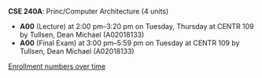 **CSE 240A**: Princ/Computer Architecture (4 units)

- **A00** (Lecture) at 2:00 pm–3:20 pm on Tuesday, Thursday at CENTR 109 by Tullsen, Dean Michael (A02018133)
- **A00** (Final Exam) at 3:00 pm–5:59 pm on Tuesday at CENTR 109 by Tullsen, Dean Michael (A02018133)

[Enrollment numbers over time](./CSE240A.tsv)
